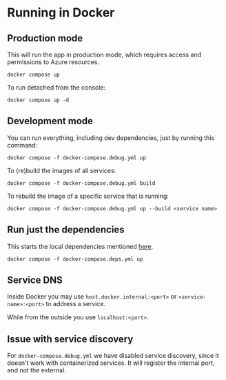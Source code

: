 # Running in Docker

## Production mode

This will run the app in production mode, which requires access and permissions to Azure resources.

```
docker compose up
```

To run detached from the console:

```
docker compose up -d
```

## Development mode

You can run everything, including dev dependencies, just by running this command:

```
docker compose -f docker-compose.debug.yml up
```

To (re)build the images of all services:

```
docker compose -f docker-compose.debug.yml build
```

To rebuild the image of a specific service that is running:

```
docker compose -f docker-compose.debug.yml up --build <service name>
```

## Run just the dependencies

This starts the local dependencies mentioned [here](services.md).

```
docker compose -f docker-compose.deps.yml up
```

## Service DNS

Inside Docker you may use ``host.docker.internal:<port>`` or ``<service-name>:<port>`` to address a service.

While from the outside you use ``localhost:<port>``.

## Issue with service discovery

For ``docker-compose.debug.yml`` we have disabled service discovery, since it doesn't work with containerized services. It will register the internal port, and not the external. 